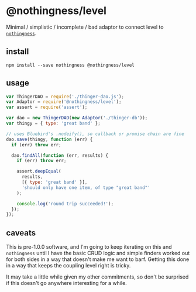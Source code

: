 # @nothingness/level
Minimal / simplistic / incomplete / bad adaptor to connect level to [`nothingness`](http://npm.im/nothingness).

## install

```
npm install --save nothingness @nothingness/level
```

## usage

```javascript
var ThingerDAO = require('./thinger-dao.js');
var Adaptor = require('@nothingness/level');
var assert = require('assert');

var dao = new ThingerDAO(new Adaptor('./thinger-db'));
var thingy = { type: 'great band' };

// uses Bluebird's .nodeify(), so callback or promise chain are fine
dao.save(thingy, function (err) {
  if (err) throw err;

  dao.findAll(function (err, results) {
    if (err) throw err;

    assert.deepEqual(
      results,
      [{ type: 'great band' }],
      'should only have one item, of type "great band"'
    );

    console.log('round trip succeeded!');
  });
});
```

## caveats
This is pre-1.0.0 software, and I'm going to keep iterating on this and `nothingness` until I have the basic CRUD logic and simple finders worked out for both sides in a way that doesn't make me want to barf. Getting this done in a way that keeps the coupling level right is tricky.

It may take a little while given my other commitments, so don't be surprised if this doesn't go anywhere interesting for a while.
